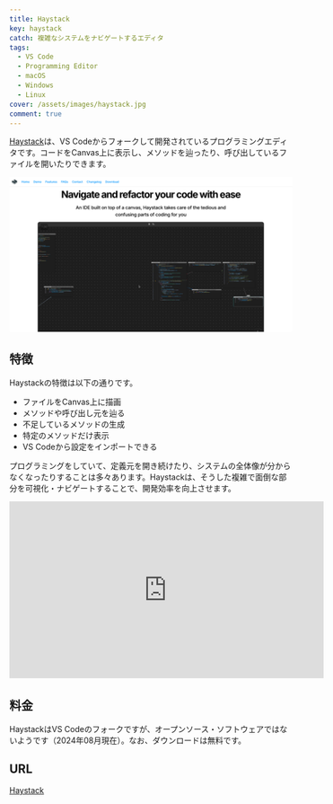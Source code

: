 ```yaml
---
title: Haystack
key: haystack
catch: 複雑なシステムをナビゲートするエディタ
tags:
  - VS Code
  - Programming Editor
  - macOS
  - Windows
  - Linux
cover: /assets/images/haystack.jpg
comment: true
---
```


[Haystack](https://haystackeditor.com/)は、VS Codeからフォークして開発されているプログラミングエディタです。コードをCanvas上に表示し、メソッドを辿ったり、呼び出しているファイルを開いたりできます。

[![HaystackのWebサイト](/assets/images/haystack.jpg)](https://haystackeditor.com/)

<!--more-->

## 特徴

Haystackの特徴は以下の通りです。

- ファイルをCanvas上に描画
- メソッドや呼び出し元を辿る
- 不足しているメソッドの生成
- 特定のメソッドだけ表示
- VS Codeから設定をインポートできる

プログラミングをしていて、定義元を開き続けたり、システムの全体像が分からなくなったりすることは多々あります。Haystackは、そうした複雑で面倒な部分を可視化・ナビゲートすることで、開発効率を向上させます。

<iframe width="560" height="315" src="https://www.youtube.com/embed/c2uZnR5D_cc?si=YNlYSag6ah3UCx2_" title="YouTube video player" frameborder="0" allow="accelerometer; autoplay; clipboard-write; encrypted-media; gyroscope; picture-in-picture; web-share" referrerpolicy="strict-origin-when-cross-origin" allowfullscreen></iframe>

## 料金

HaystackはVS Codeのフォークですが、オープンソース・ソフトウェアではないようです（2024年08月現在）。なお、ダウンロードは無料です。

## URL

[Haystack](https://haystackeditor.com/)
